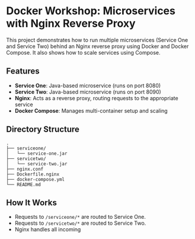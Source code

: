 # Docker Workshop: Microservices with Nginx Reverse Proxy

This project demonstrates how to run multiple microservices (Service One and Service Two) behind an Nginx reverse proxy using Docker and Docker Compose. It also shows how to scale services using Compose.

## Features

- **Service One**: Java-based microservice (runs on port 8080)
- **Service Two**: Java-based microservice (runs on port 8090)
- **Nginx**: Acts as a reverse proxy, routing requests to the appropriate service
- **Docker Compose**: Manages multi-container setup and scaling

## Directory Structure

```
.
├── serviceone/
│   └── service-one.jar
├── servicetwo/
│   └── service-two.jar
├── nginx.conf
├── Dockerfile.nginx
├── docker-compose.yml
└── README.md
```

## How It Works

- Requests to `/serviceone/*` are routed to Service One.
- Requests to `/servicetwo/*` are routed to Service Two.
- Nginx handles all incoming